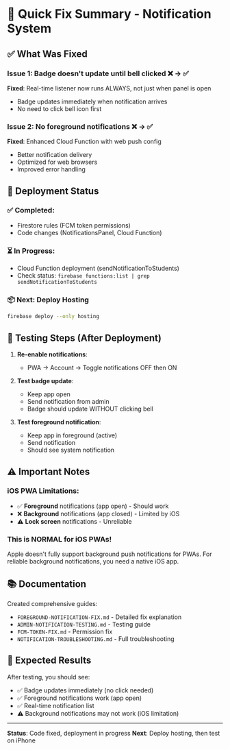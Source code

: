 # 🎯 Quick Fix Summary - Notification System

## ✅ What Was Fixed

### Issue 1: Badge doesn't update until bell clicked ❌ → ✅
**Fixed**: Real-time listener now runs ALWAYS, not just when panel is open
- Badge updates immediately when notification arrives
- No need to click bell icon first

### Issue 2: No foreground notifications ❌ → ✅
**Fixed**: Enhanced Cloud Function with web push config
- Better notification delivery
- Optimized for web browsers
- Improved error handling

## 🚀 Deployment Status

### ✅ Completed:
- Firestore rules (FCM token permissions)
- Code changes (NotificationsPanel, Cloud Function)

### ⏳ In Progress:
- Cloud Function deployment (sendNotificationToStudents)
- Check status: `firebase functions:list | grep sendNotificationToStudents`

### 📦 Next: Deploy Hosting
```bash
firebase deploy --only hosting
```

## 🧪 Testing Steps (After Deployment)

1. **Re-enable notifications**:
   - PWA → Account → Toggle notifications OFF then ON

2. **Test badge update**:
   - Keep app open
   - Send notification from admin
   - Badge should update WITHOUT clicking bell

3. **Test foreground notification**:
   - Keep app in foreground (active)
   - Send notification
   - Should see system notification

## ⚠️ Important Notes

### iOS PWA Limitations:
- ✅ **Foreground** notifications (app open) - Should work
- ❌ **Background** notifications (app closed) - Limited by iOS
- ⚠️ **Lock screen** notifications - Unreliable

### This is NORMAL for iOS PWAs!
Apple doesn't fully support background push notifications for PWAs. For reliable background notifications, you need a native iOS app.

## 📚 Documentation

Created comprehensive guides:
- `FOREGROUND-NOTIFICATION-FIX.md` - Detailed fix explanation
- `ADMIN-NOTIFICATION-TESTING.md` - Testing guide  
- `FCM-TOKEN-FIX.md` - Permission fix
- `NOTIFICATION-TROUBLESHOOTING.md` - Full troubleshooting

## 🎯 Expected Results

After testing, you should see:
- ✅ Badge updates immediately (no click needed)
- ✅ Foreground notifications work (app open)
- ✅ Real-time notification list
- ⚠️ Background notifications may not work (iOS limitation)

---

**Status**: Code fixed, deployment in progress
**Next**: Deploy hosting, then test on iPhone
